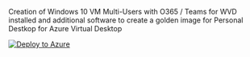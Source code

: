 Creation of Windows 10 VM Multi-Users with O365 / Teams for WVD installed and additional software to create a golden image for Personal Destkop for Azure Virtual Desktop

[![Deploy to Azure](https://aka.ms/deploytoazurebutton)](https://portal.azure.com/#create/Microsoft.Template/uri/https%3A%2F%2Fraw.githubusercontent.com%2FAldebarancloud%2FWVD-Quickstart%2Fmain%2FModule-4-Golden-Image-Creation%2FVM-Windows10%252BO365-multi-users%2FGolden-Image-With-Teams-plus-Software%2FGoldenImagewithteamsandsoftware.json)